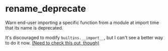# rename_deprecate
Warn end-user importing a specific function from a module at import time that its name is deprecated.

It's discouraged to modify `builtins.__import__`, but I can't see a better way to do it now. [(Need to check this out, though)](https://github.com/python/cpython/blob/2b428a1faed88f148ede131e3b86ab6227c6c3f0/Lib/importlib/_bootstrap.py#L1203) 
